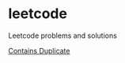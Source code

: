 # leetcode
Leetcode problems and solutions

[Contains Duplicate](src/main/java/com/udays/coding/exercise/problems/ContainsDuplicate.java)
